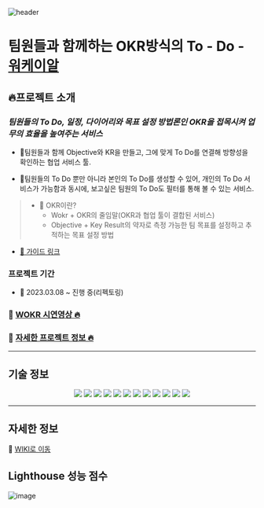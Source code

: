 ![header](https://capsule-render.vercel.app/api?type=waving&text=WOKR&color=auto&height=200&align=center&animation=scaleIn)

# 팀원들과 함께하는 OKR방식의 To - Do - <a href="https://wokr.shop/" target="_blank">워케이알</a>

## 🔥프로젝트 소개

### _팀원들의 To Do, 일정, 다이어리와 목표 설정 방법론인 OKR을 접목시켜 업무의 효율을 높여주는 서비스_

- 📌팀원들과 함께 Objective와 KR을 만들고, 그에 맞게 To Do를 연결해 방향성을 확인하는 협업 서비스 툴.

- 📌팀원들의 To Do 뿐만 아니라 본인의 To Do를 생성할 수 있어, 개인의 To Do 서비스가 가능함과 동시에, 보고싶은 팀원의 To Do도 필터를 통해 볼 수 있는 서비스.

> - 🤔 OKR이란?
>   - Wokr + OKR의 줄임말(OKR과 협업 툴이 결합된 서비스)
>   - Objective + Key Result의 약자로 측정 가능한 팀 목표를 설정하고 추적하는 목표 설정 방법

- [🔗 가이드 링크](https://wokrguide.notion.site/wokrguide/e03a160a8b57469c9f9e2a7e99158187)

### 프로젝트 기간

- 📍 2023.03.08 ~ 진행 중(리펙토링)

### 🔗 [WOKR 시연영상 🔥](https://www.youtube.com/watch?v=p_1lHQYaL4M)

### 🔗 [자세한 프로젝트 정보 🔥](https://github.com/Sim0321/Wokr/wiki)

---

## 기술 정보

<p align=center>
  <img src="https://img.shields.io/badge/react-61DAFB?style=for-the-badge&logo=react&logoColor=black">
  <img src="https://img.shields.io/badge/Create React App-09D3AC?style=for-the-badge&logo=Create React App&logoColor=black">
 <img src="https://img.shields.io/badge/React Query-FF4154?style=for-the-badge&logo=React Query&logoColor=white">
 <img src="https://img.shields.io/badge/Recoil-61DAFB?style=for-the-badge">
  <img src="https://img.shields.io/badge/React Router-CA4245?style=for-the-badge&logo=React Router&logoColor=white">
  <img src="https://img.shields.io/badge/Axios-5A29E4?style=for-the-badge&logo=Axios&logoColor=white">
  <img src="https://img.shields.io/badge/Yarn-2C8EBB?style=for-the-badge&logo=Yarn&logoColor=white">
  <img src="https://img.shields.io/badge/styled-components-DB7093?style=for-the-badge&logo=styled-components&logoColor=white">
  <img src="https://img.shields.io/badge/Figma-F24E1E?style=for-the-badge&logo=Figma&logoColor=white">
   <img src="https://img.shields.io/badge/GitHub Actions-2088FF?style=for-the-badge&logo=GitHub Actions&logoColor=white">
  <img src="https://img.shields.io/badge/Amazon S3-569A31?style=for-the-badge&logo=Amazon S3&logoColor=white">
  <img src="https://img.shields.io/badge/CloudFront-232F3E?style=for-the-badge&logo=Amazon AWS&logoColor=white">
  
</p>

---

## 자세한 정보

🔗 [WIKI로 이동](https://github.com/Sim0321/Wokr/wiki)

## Lighthouse 성능 점수

![image](https://github.com/Sim0321/Wokr/assets/105590167/29993af4-5886-4d36-b421-09676169bc46)
